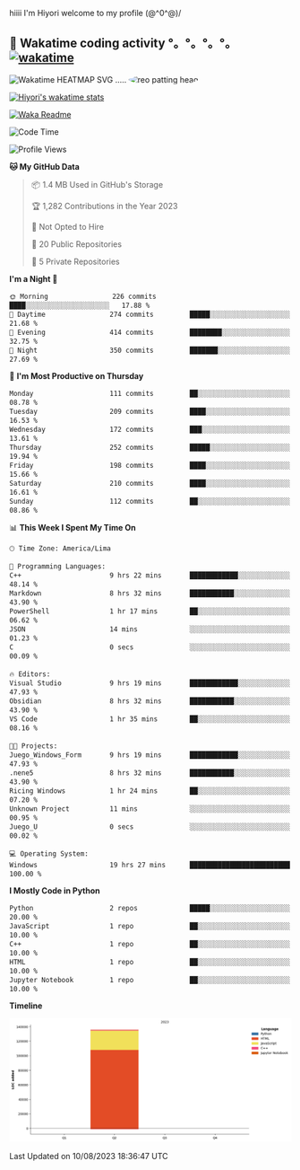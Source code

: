 hiiii I'm Hiyori welcome to my profile \(@^0^@)/

## 🦄 Wakatime coding activity °。°。°。°。[![wakatime](https://wakatime.com/badge/user/49dba2c5-26e1-43a7-9d07-e0f8613d1227.svg)](https://wakatime.com/@49dba2c5-26e1-43a7-9d07-e0f8613d1227) 
<img src="https://wakatime.com/share/@ziajoriii7/ef87015d-57e0-4afb-bb56-1a99a24ea312.svg" width="600" alt="Wakatime HEATMAP SVG"/> ..... <img src="https://i.postimg.cc/RFM2CQFY/reo-patting.webp" alt="reo patting head" width="200" style="border-radius: 50%;">

 [![Hiyori's wakatime stats](https://github-readme-stats.vercel.app/api/wakatime?username=ziajoriii7&theme=buefy&range=last_year&is_including_today=true&layout=compact&hide=markdown)](https://github.com/anuraghazra/github-readme-stats)
 

[![Waka Readme](https://github.com/hiyorijl/hiyorijl/actions/workflows/Waka%20Readme.yml/badge.svg)](https://github.com/hiyorijl/hiyorijl/actions/workflows/Waka%20Readme.yml)

<!--START_SECTION:waka-->
![Code Time](http://img.shields.io/badge/Code%20Time-280%20hrs%2036%20mins-blue)

![Profile Views](http://img.shields.io/badge/Profile%20Views-1-blue)

**🐱 My GitHub Data** 

> 📦 1.4 MB Used in GitHub's Storage 
 > 
> 🏆 1,282 Contributions in the Year 2023
 > 
> 🚫 Not Opted to Hire
 > 
> 📜 20 Public Repositories 
 > 
> 🔑 5 Private Repositories 
 > 
**I'm a Night 🦉** 

```text
🌞 Morning                226 commits         ████░░░░░░░░░░░░░░░░░░░░░   17.88 % 
🌆 Daytime                274 commits         █████░░░░░░░░░░░░░░░░░░░░   21.68 % 
🌃 Evening                414 commits         ████████░░░░░░░░░░░░░░░░░   32.75 % 
🌙 Night                  350 commits         ███████░░░░░░░░░░░░░░░░░░   27.69 % 
```
📅 **I'm Most Productive on Thursday** 

```text
Monday                   111 commits         ██░░░░░░░░░░░░░░░░░░░░░░░   08.78 % 
Tuesday                  209 commits         ████░░░░░░░░░░░░░░░░░░░░░   16.53 % 
Wednesday                172 commits         ███░░░░░░░░░░░░░░░░░░░░░░   13.61 % 
Thursday                 252 commits         █████░░░░░░░░░░░░░░░░░░░░   19.94 % 
Friday                   198 commits         ████░░░░░░░░░░░░░░░░░░░░░   15.66 % 
Saturday                 210 commits         ████░░░░░░░░░░░░░░░░░░░░░   16.61 % 
Sunday                   112 commits         ██░░░░░░░░░░░░░░░░░░░░░░░   08.86 % 
```


📊 **This Week I Spent My Time On** 

```text
🕑︎ Time Zone: America/Lima

💬 Programming Languages: 
C++                      9 hrs 22 mins       ████████████░░░░░░░░░░░░░   48.14 % 
Markdown                 8 hrs 32 mins       ███████████░░░░░░░░░░░░░░   43.90 % 
PowerShell               1 hr 17 mins        ██░░░░░░░░░░░░░░░░░░░░░░░   06.62 % 
JSON                     14 mins             ░░░░░░░░░░░░░░░░░░░░░░░░░   01.23 % 
C                        0 secs              ░░░░░░░░░░░░░░░░░░░░░░░░░   00.09 % 

🔥 Editors: 
Visual Studio            9 hrs 19 mins       ████████████░░░░░░░░░░░░░   47.93 % 
Obsidian                 8 hrs 32 mins       ███████████░░░░░░░░░░░░░░   43.90 % 
VS Code                  1 hr 35 mins        ██░░░░░░░░░░░░░░░░░░░░░░░   08.16 % 

🐱‍💻 Projects: 
Juego_Windows_Form       9 hrs 19 mins       ████████████░░░░░░░░░░░░░   47.93 % 
.nene5                   8 hrs 32 mins       ███████████░░░░░░░░░░░░░░   43.90 % 
Ricing Windows           1 hr 24 mins        ██░░░░░░░░░░░░░░░░░░░░░░░   07.20 % 
Unknown Project          11 mins             ░░░░░░░░░░░░░░░░░░░░░░░░░   00.95 % 
Juego_U                  0 secs              ░░░░░░░░░░░░░░░░░░░░░░░░░   00.02 % 

💻 Operating System: 
Windows                  19 hrs 27 mins      █████████████████████████   100.00 % 
```

**I Mostly Code in Python** 

```text
Python                   2 repos             █████░░░░░░░░░░░░░░░░░░░░   20.00 % 
JavaScript               1 repo              ██░░░░░░░░░░░░░░░░░░░░░░░   10.00 % 
C++                      1 repo              ██░░░░░░░░░░░░░░░░░░░░░░░   10.00 % 
HTML                     1 repo              ██░░░░░░░░░░░░░░░░░░░░░░░   10.00 % 
Jupyter Notebook         1 repo              ██░░░░░░░░░░░░░░░░░░░░░░░   10.00 % 
```



**Timeline**

![Lines of Code chart](https://raw.githubusercontent.com/hiyorijl/hiyorijl/main/assets/bar_graph.png)


 Last Updated on 10/08/2023 18:36:47 UTC
<!--END_SECTION:waka-->
